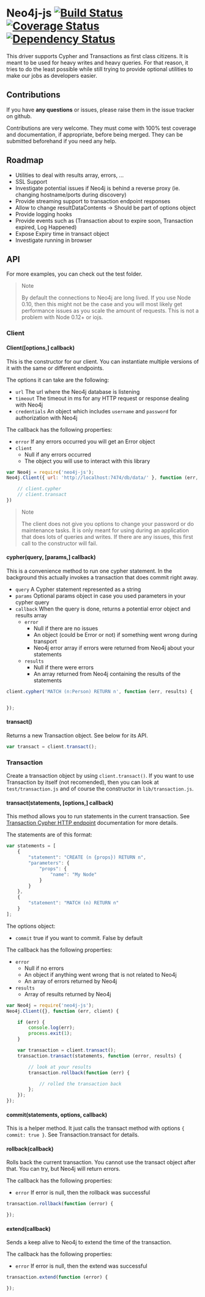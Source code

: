 # Neo4j-js [![Build Status](https://travis-ci.org/ldesplat/neo4j-js.svg?branch=master)](https://travis-ci.org/ldesplat/neo4j-js) [![Coverage Status](https://coveralls.io/repos/ldesplat/neo4j-js/badge.svg?branch=master)](https://coveralls.io/r/ldesplat/neo4j-js?branch=master) [![Dependency Status](https://david-dm.org/ldesplat/neo4j-js.svg?style=flat)](https://david-dm.org/ldesplat/neo4j-js)
This driver supports Cypher and Transactions as first class citizens. It is meant to be used for heavy writes and heavy queries. For that reason, it tries to do the least possible while still trying to provide optional utilities to make our jobs as developers easier.

## Contributions
If you have <b>any questions</b> or issues, please raise them in the issue tracker on github.

Contributions are very welcome. They must come with 100% test coverage and documentation, if appropriate, before being merged. They can be submitted beforehand if you need any help.

## Roadmap

- Utilities to deal with results array, errors, ...
- SSL Support
- Investigate potential issues if Neo4j is behind a reverse proxy (ie. changing hostname/ports during discovery)
- Provide streaming support to transaction endpoint responses
- Allow to change resultDataContents -> Should be part of options object
- Provide logging hooks
- Provide events such as (Transaction about to expire soon, Transaction expired, Log Happened)
- Expose Expiry time in transact object
- Investigate running in browser

## API

For more examples, you can check out the test folder.

> Note
>
> By default the connections to Neo4j are long lived. If you use Node 0.10, then this might not be the case and you will most likely get performance issues as you scale the amount of requests. This is not a problem with Node 0.12+ or iojs.

### Client

#### Client([options,] callback)
This is the constructor for our client. You can instantiate multiple versions of it with the same or different endpoints.

The options it can take are the following:
- `url` The url where the Neo4j database is listening
- `timeout` The timeout in ms for any HTTP request or response dealing with Neo4j
- `credentials` An object which includes `username` and `password` for authorization with Neo4j

The callback has the following properties:
- `error` If any errors occurred you will get an Error object
- `client`
  - Null if any errors occurred
  - The object you will use to interact with this library

```javascript
var Neo4j = require('neo4j-js');
Neo4j.Client({ url: 'http://localhost:7474/db/data/' }, function (err, client) {

    // client.cypher
    // client.transact
})
```

> Note
>  
> The client does not give you options to change your password or do maintenance tasks. It is only meant for using during an application that does lots of queries and writes. If there are any issues, this first call to the constructor will fail.

#### cypher(query, [params,] callback)
This is a convenience method to run one cypher statement. In the background this actually invokes a transaction that does commit right away.

- `query` A Cypher statement represented as a string
- `params` Optional params object in case you used parameters in your cypher query
- `callback` When the query is done, returns a potential error object and results array
  - `error`
    - Null if there are no issues
    - An object (could be Error or not) if something went wrong during transport
    - Neo4j error array if errors were returned from Neo4j about your statements
  - `results`
    - Null if there were errors
    - An array returned from Neo4j containing the results of the statements

```javascript
client.cypher('MATCH (n:Person) RETURN n', function (err, results) {


});
```

#### transact()
Returns a new Transaction object. See below for its API.
```javascript
var transact = client.transact();
```

### Transaction
Create a transaction object by using `client.transact()`. If you want to use Transaction by itself (not recomended), then you can look at `test/transaction.js` and of course the constructor in `lib/transaction.js`.

#### transact(statements, [options,] callback)
This method allows you to run statements in the current transaction. See [Transaction Cypher HTTP endpoint](http://neo4j.com/docs/stable/rest-api-transactional.html) documentation for more details.

The statements are of this format:
```javascript
var statements = [
    {
        "statement": "CREATE (n {props}) RETURN n",
        "parameters": {
            "props": {
                "name": "My Node"
            }
        }
    },
    {
        "statement": "MATCH (n) RETURN n"
    }
];
```

The options object:
- `commit` true if you want to commit. False by default

The callback has the following properties:
- `error`
  - Null if no errors
  - An object if anything went wrong that is not related to Neo4j
  - An array of errors returned by Neo4j
- `results`
  - Array of results returned by Neo4j

```javascript
var Neo4j = require('neo4j-js');
Neo4j.Client({}, function (err, client) {

    if (err) {
        console.log(err);
        process.exit(1);
    }

    var transaction = client.transact();
    transaction.transact(statements, function (error, results) {

        // look at your results
        transaction.rollback(function (err) {

            // rolled the transaction back
        };
    });
});
```

#### commit(statements, options, callback)
This is a helper method. It just calls the transact method with options `{ commit: true }`. See Transaction.transact for details.

#### rollback(callback)
Rolls back the current transaction. You cannot use the transact object after that. You can try, but Neo4j will return errors.

The callback has the following properties:
- `error` If error is null, then the rollback was successful

```javascript
transaction.rollback(function (error) {

});
```

#### extend(callback)
Sends a keep alive to Neo4j to extend the time of the transaction.

The callback has the following properties:
- `error` If error is null, then the extend was successful

```javascript
transaction.extend(function (error) {

});
```
